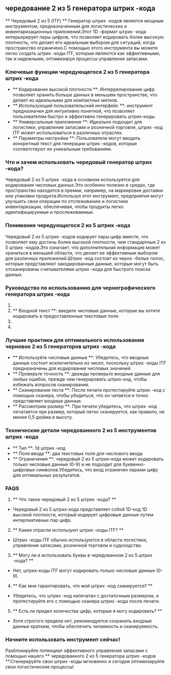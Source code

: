 ## чередование 2 из 5 генератора штрих -кода

** Чередовый 2 из 5 (ITF) ** Генератор штрих -кодов является мощным инструментом, предназначенным для логистических и инвентаризационных приложений.Этот 1D -формат штрих -кода интерьерирует пары цифров, что позволяет кодировать более высокую плотность, что делает его идеальным выбором для ситуаций, когда пространство ограничено.С помощью этого инструмента вы можете легко создать штрих -коды ITF, которые являются как эффективными, так и надежными, оптимизируя процессы управления запасами.

### Ключевые функции чередующегося 2 из 5 генератора штрих -кода

- ** Кодирование высокой плотности **: Интеррелирование цифр позволяет хранить больше данных в меньшем пространстве, что делает их идеальными для компактных метков.
- ** Использующий пользовательский интерфейс **: инструмент предназначен для интуитивно понятной, что позволяет пользователям быстро и эффективно генерировать штрих-коды.
- ** Универсальные приложения **: Идеально подходит для логистики, управления запасами и розничной торговли, штрих -код ITF может использоваться в различных отраслях.
- ** Параметры настройки **: Пользователи могут вводить конкретный текст для генерации штрих -кодов, которые соответствуют их уникальным требованиям.

### Что и зачем использовать чередовый генератор штрих -кода?

Чередовый 2 из 5 штрих -кода в основном используется для кодирования числовых данных.Это особенно полезно в средах, где пространство находится в премии, например, на маркировке доставки или упаковки продукта.Используя этот инструмент, предприятия могут улучшить свои операции по отслеживанию и логистике инвентаризации, обеспечивая, чтобы продукты легко идентифицируемые и прослеживаемые.

### Понимание чередующегося 2 из 5 штрих -кода

Чередовый 2 из 5 штрих -кодов кодирует пары цифр вместе, что позволяет ему достичь более высокой плотности, чем стандартные 2 из 5 штрих -кодов.Это означает, что дополнительная информация может храниться в меньшей области, что делает ее эффективным выбором для различных приложений.Штрих -код состоит из черно -белых полос, которые представляют закодированные данные, которые могут быть отсканированы считывателями штрих -кода для быстрого поиска данных.

### Руководство по использованию для чернографического генератора штрих -кода

1.
2. ** Входной текст **: введите числовые данные, которые вы хотите кодировать в предоставленные текстовые поля.
3.
4.

### Лучшие практики для оптимального использования черновое 2 из 5 генераторов штрих -кода

- ** Используйте числовые данные **: Убедитесь, что вводные данные состоит исключительно из чисел, поскольку штрих -коды ITF предназначены для кодирования числовых значений.
- ** Проверьте точность **: дважды проверьте входные данные для любых ошибок, прежде чем генерировать штрих-код, чтобы избежать вопросов сканирования.
- ** Сканирование теста **: После печати протестируйте штрих -код с помощью сканера, чтобы убедиться, что он читается и точно представляет входные данные.
- ** Рассмотрим размер **: При печати убедитесь, что штрих -код печатается при размер, который легко сканируется, как правило, не менее 0,5 дюйма в высоту.

### Технические детали чередованного 2 из 5 инструментов штрих -кода

- ** Тип **: 1d штрих -код
- ** Поля ввода **: два текстовых поля для числового ввода
- ** Ограничения **: чередовый 2 из 5 штрих-кода может кодировать только числовые данные (0-9) и не подходит для буквенно-цифровых символов.Убедитесь, что вход ограничен парами цифр для оптимальных результатов.

### FAQS

1. ** Что такое чередовый 2 из 5 штрих -кода? **
- Чередовый 2 из 5 штрих-кода представляет собой 1D-код 1D высокой плотности, который кодирует цифровые данные путем интерлиативных пар цифр.

2. ** Какие отрасли используют штрих -коды ITF? **
- Штрих -коды ITF обычно используются в области логистики, управления запасами, розничной торговли и судоходства.

3. ** Могу ли я использовать буквы в чередованном 2 из 5 штрих -кода? **
- Нет, штрих-коды ITF могут кодировать только числовые данные (0-9).

4. ** Как мне гарантировать, что мой штрих -код сканируется? **
- Убедитесь, что штрих -код напечатан с достаточным размером, и протестируйте его с помощью сканера штрих -кода после печати.

5. ** Есть ли предел количества цифр, которые я могу кодировать? **
- Хотя строгого предела нет, рекомендуется сохранить входные данные кратким, чтобы обеспечить читаемость и сканируемость.

### Начните использовать инструмент сейчас!

Разблокируйте потенциал эффективного управления запасами с помощью нашего ** чередованного 2 из 5 генератора штрих -кодов **.Сгенерируйте свои штрих -коды мгновенно и сегодня оптимизируйте свои логистические процессы!